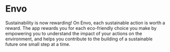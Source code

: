 # Envo
Sustainability is now rewarding! On Envo, each sustainable action is worth a reward. The app rewards you for each eco-friendly choice you make by empowering you to understand the impact of your actions on the environment, and helps you contribute to the building of a sustainable future one small step at a time.
